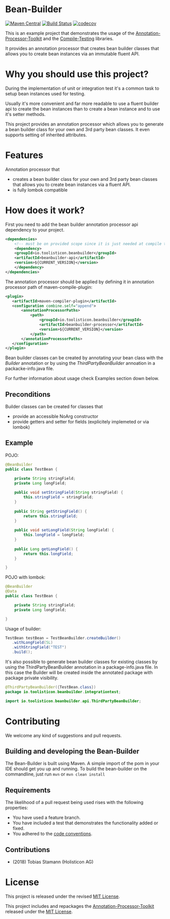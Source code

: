 # Bean-Builder

[![Maven Central](https://maven-badges.herokuapp.com/maven-central/io.toolisticon.beanbuilder/beanbuilder-processor/badge.svg)](https://maven-badges.herokuapp.com/maven-central/io.toolisticon.beanbuilder/beanbuilder-processor)
[![Build Status](https://travis-ci.org/toolisticon/bean-builder.svg?branch=master)](https://travis-ci.org/toolisticon/bean-builder)
[![codecov](https://codecov.io/gh/toolisticon/bean-builder/branch/master/graph/badge.svg)](https://codecov.io/gh/toolisticon/bean-builder)

This is an example project that demonstrates the usage of the [Annotation-Processor-Toolkit](https://github.com/holisticon/annotation-processor-toolkit) and the [Compile-Testing](https://github.com/toolisticon/compile-testing) libraries.

It provides an annotation processor that creates bean builder classes that allows you to create bean instances via an immutable fluent API.

# Why you should use this project?

During the implementation of unit or integration test it's a common task to setup bean instances used for testing. 

Usually it's more convenient and far more readable to use a fluent builder api to create the bean instances than to create a bean instance and to use it's setter methods.

This project provides an annotation processor which allows you to generate a bean builder class for your own and 3rd party bean classes. It even supports setting of inherited attributes.

# Features
Annotation processor that

- creates a bean builder class for your own and 3rd party bean classes that allows you to create bean instances via a fluent API.
- is fully lombok compatible

# How does it work?


First you need to add the bean builder annotation processor api dependency to your project.

```xml
<dependencies>
    <!-- must be on provided scope since it is just needed at compile time -->
    <dependency>
	<groupId>io.toolisticon.beanbuilder</groupId>
	<artifactId>beanbuilder-api</artifactId>
    <version>${CURRENT_VERSION}</version>
    </dependency>
</dependencies>
```

The annotation processor should be applied by defining it in annotation processor path of maven-compile-plugin:
```xml
<plugin>
   <artifactId>maven-compiler-plugin</artifactId>
   <configuration combine.self="append">
       <annotationProcessorPaths>
           <path>
               <groupId>io.toolisticon.beanbuilder</groupId>
               <artifactId>beanbuilder-processor</artifactId>
               <version>${CURRENT_VERSION}</version>
           </path>
       </annotationProcessorPaths>
   </configuration>
</plugin>
```

Bean builder classes can be created by annotating your bean class with the _Builder_ annotation or by using the _ThirdPartyBeanBuilder_ annoation in a packacke-info.java file.

For further information about usage check Examples section down below.

## Preconditions

Builder classes can be created for classes that 

- provide an accessible NoArg constructor
- provide getters and setter for fields (explicitely implemeted or via lombok)


## Example

POJO:

```java
@BeanBuilder
public class TestBean {

    private String stringField;
    private Long longField;
    
    public void setStringField(String stringField) {
        this.stringField = stringField;
    }
    
    public String getStringField() {
        return this.stringField;
    }
    
    public void setLongField(String longField) {
        this.longField = longField;
    }
    
    public Long getLongField() {
        return this.longField;
    }

}
```
    
POJO with lombok:

```java
@BeanBuilder
@Data
public class TestBean {

    private String stringField;
    private Long longField;

}
```
    
Usage of builder:
   
```java
TestBean testBean = TestBeanBuilder.createBuilder()
   .withLongField(5L)
   .withStringField("TEST")
   .build(); 
```

It's also possible to generate bean builder classes for existing classes by using the ThirdPartyBeanBuilder annotation in a package-info.java file.
In this case the Builder will be created inside the annotated package with package private visibility.

```java
@ThirdPartyBeanBuilder({TestBean.class})
package io.toolisticon.beanbuilder.integrationtest;

import io.toolisticon.beanbuilder.api.ThirdPartyBeanBuilder;
```
    
# Contributing

We welcome any kind of suggestions and pull requests.

## Building and developing the Bean-Builder

The Bean-Builder is built using Maven.
A simple import of the pom in your IDE should get you up and running. To build the bean-builder on the commandline, just run `mvn` or `mvn clean install`

## Requirements

The likelihood of a pull request being used rises with the following properties:

- You have used a feature branch.
- You have included a test that demonstrates the functionality added or fixed.
- You adhered to the [code conventions](http://www.oracle.com/technetwork/java/javase/documentation/codeconvtoc-136057.html).

## Contributions

- (2018) Tobias Stamann (Holisticon AG)

# License

This project is released under the revised [MIT License](LICENSE).

This project includes and repackages the [Annotation-Processor-Toolkit](https://github.com/holisticon/annotation-processor-toolkit) released under the  [MIT License](/3rdPartyLicenses/annotation-processor-toolkit/LICENSE.txt).
